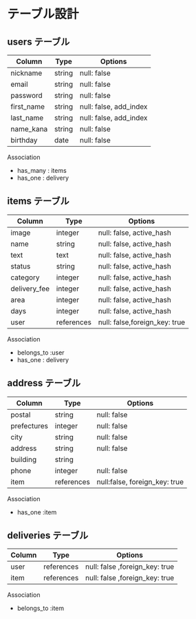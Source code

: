 # テーブル設計

## users テーブル

| Column   | Type     | Options            |
| -------- | -------- | ---------------------- |
| nickname | string   | null: false            |
| email    | string   | null: false            |
| password | string   | null: false            |
| first_name | string   | null: false, add_index |
| last_name | string   | null: false, add_index |
| name_kana | string   | null: false
| birthday | date | null: false |

Association
- has_many : items
- has_one : delivery



## items テーブル
| Column      | Type       | Options |
| ----------  | ---------- | ------- |
| image | integer | null: false, active_hash |
| name | string     | null: false, active_hash |
| text | text | null: false, active_hash |
| status | string | null: false, active_hash|
| category | integer | null: false, active_hash |
| delivery_fee | integer | null: false, active_hash |
| area | integer | null: false, active_hash |
| days | integer | null: false, active_hash |
| user | references | null: false,foreign_key: true|

Association
- belongs_to :user
- has_one : delivery


## address テーブル
| Column      | Type   | Options     |
| ----------- | ------ | ----------- |
| postal      | string | null: false |
| prefectures | integer | null: false|
| city        | string | null: false |
| address     | string | null: false |
| building    | string |  |
| phone       | integer | null: false |
|item | references | null:false, foreign_key: true|

Association
- has_one :item

## deliveries テーブル
| Column      | Type   | Options     |
| ----------- | ------ | ----------- |
| user | references | null: false ,foreign_key: true |
| item | references | null: false ,foreign_key: true |

Association
- belongs_to :item